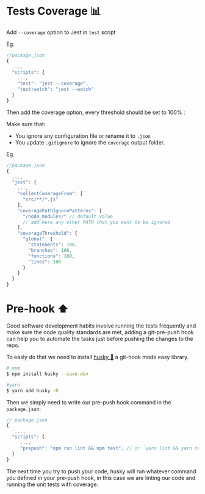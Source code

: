 # Tests Coverage 📊

Add `--coverage` option to Jest in `test` script

Eg.
```js
//package.json
{
  ...,
  "scripts": {
    ...,
    "test": "jest --coverage",
    "test:watch": "jest --watch"
  }
}
```

Then add the coverage option, every threshold should be set to 100% :

Make sure that:
- You ignore any configuration file or rename it to `.json`
- You update `.gitignore` to ignore the `coverage` output folder.

Eg.
```js
//package.json
{
  ...,
  "jest": {
    ...,
    "collectCoverageFrom": [
      "src/**/*.js"
    ],
    "coveragePathIgnorePatterns": [
      "/node_modules/" // default value
      // add here any other PATH that you want to be ignored 
    ],
    "coverageThreshold": {
      "global": {
        "statements": 100,
        "branches": 100,
        "functions": 100,
        "lines": 100
      }
    }
  }
}
```

# Pre-hook ⬆️

Good software development habits involve running the tests frequently and make sure the code quality standards are met, adding a git-pre-push hook can help you to automate the tasks just before pushing the changes to the repo.

To easly do that we need to install [husky 🐶](https://github.com/typicode/husky) a git-hook made easy library.

```sh
# npm
$ npm install husky --save-dev

#yarn
$ yarn add husky -D
```

Then we simply need to write our pre-push hook command in the `package.json`:

```js
// package.json
{
   ...,
  "scripts": {
     ...,
     "prepush": "npm run lint && npm test", // or `yarn lint && yarn test`
  }
}
```

The next time you try to push your code, husky will run whatever command you defined in your pre-push hook, in this case we are linting our code and running the unit tests with coverage.
